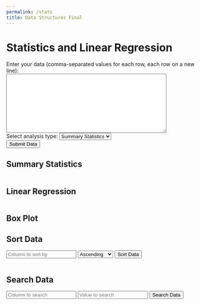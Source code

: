 ```yaml
---
permalink: /stats 
title: Data Structures Final
---
```

<!DOCTYPE html>
<html lang="en">
<head>
    <meta charset="UTF-8">
    <meta name="viewport" content="width=device-width, initial-scale=1.0">
    <title>Statistics and Linear Regression</title>
    <link rel="stylesheet" href="styles.css">
    <script src="https://cdn.plot.ly/plotly-latest.min.js"></script>
</head>
<body>
    <div class="container">
        <h1>Statistics and Linear Regression</h1>
        <div id="input-section">
            <form id="data-form">
                <label for="data-entry">Enter your data (comma-separated values for each row, each row on a new line):</label><br>
                <textarea id="data-entry" rows="10" cols="50"></textarea><br>
                <label for="analysis-type">Select analysis type:</label>
                <select id="analysis-type">
                    <option value="summary_statistics">Summary Statistics</option>
                    <option value="linear_regression">Linear Regression</option>
                    <option value="box_plot">Box Plot</option>
                </select><br>
                <button type="button" onclick="submitData()">Submit Data</button>
            </form>
        </div>
        <div id="output-section">
            <h2>Summary Statistics</h2>
            <pre id="summary-statistics"></pre>
            <h2>Linear Regression</h2>
            <pre id="linear-regression"></pre>
            <div id="regression-graph"></div>
            <h2>Box Plot</h2>
            <div id="box-plot"></div>
        </div>
        <div id="sorting-section">
            <h2>Sort Data</h2>
            <input type="text" id="sort-column" placeholder="Column to sort by">
            <select id="sort-order">
                <option value="true">Ascending</option>
                <option value="false">Descending</option>
            </select>
            <button onclick="sortData()">Sort Data</button>
            <pre id="sorted-data"></pre>
        </div>
        <div id="searching-section">
            <h2>Search Data</h2>
            <input type="text" id="search-column" placeholder="Column to search">
            <input type="text" id="search-value" placeholder="Value to search">
            <button onclick="searchData()">Search Data</button>
            <pre id="searched-data"></pre>
        </div>
    </div>
    <script src="script.js"></script>
</body>
</html>
